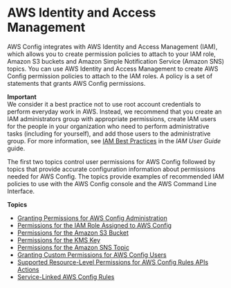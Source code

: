# AWS Identity and Access Management<a name="security-iam"></a>

AWS Config integrates with AWS Identity and Access Management \(IAM\), which allows you to create permission policies to attach to your IAM role, Amazon S3 buckets and Amazon Simple Notification Service \(Amazon SNS\) topics\. You can use AWS Identity and Access Management to create AWS Config permission policies to attach to the IAM roles\. A policy is a set of statements that grants AWS Config permissions\.

**Important**  
We consider it a best practice not to use root account credentials to perform everyday work in AWS\. Instead, we recommend that you create an IAM administrators group with appropriate permissions, create IAM users for the people in your organization who need to perform administrative tasks \(including for yourself\), and add those users to the administrative group\. For more information, see [IAM Best Practices](https://docs.aws.amazon.com/IAM/latest/UserGuide/best-practices.html) in the *IAM User Guide* guide\. 

 The first two topics control user permissions for AWS Config followed by topics that provide accurate configuration information about permissions needed for AWS Config\. The topics provide examples of recommended IAM policies to use with the AWS Config console and the AWS Command Line Interface\.

**Topics**
+ [Granting Permissions for AWS Config Administration](grant-permissions-for-config-administration.md)
+ [Permissions for the IAM Role Assigned to AWS Config](iamrole-permissions.md)
+ [Permissions for the Amazon S3 Bucket](s3-bucket-policy.md)
+ [Permissions for the KMS Key](s3-kms-key-policy.md)
+ [Permissions for the Amazon SNS Topic](sns-topic-policy.md)
+ [Granting Custom Permissions for AWS Config Users](recommended-iam-permissions-using-aws-config-console-cli.md)
+ [Supported Resource\-Level Permissions for AWS Config Rules APIs Actions](supported-resource-level-permissions.md)
+ [Service\-Linked AWS Config Rules](service-linked-awsconfig-rules.md)